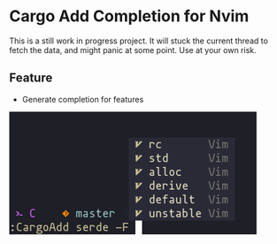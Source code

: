# Cargo Add Completion for Nvim

This is a still work in progress project. It will stuck the current thread
to fetch the data, and might panic at some point. Use at your own risk.

## Feature

* Generate completion for features

![image](./asserts/Snipaste_2022-09-25_23-42-42.png)
